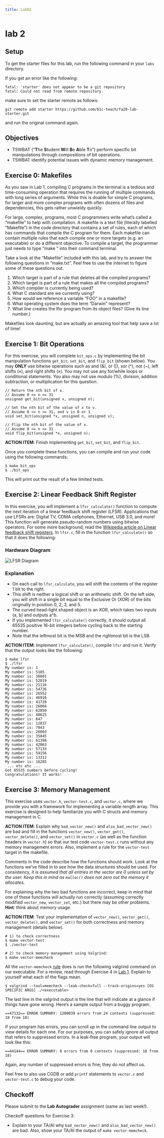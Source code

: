 ```yaml
---
title: Lab02
---
```


# lab 2
## Setup

To get the starter files for this lab, run the following command in your `labs` directory.

If you get an error like the following:

```
fatal: 'starter' does not appear to be a git repository
fatal: Could not read from remote repository.

```

make sure to set the starter remote as follows:

```
git remote add starter https://github.com/61c-teach/fa20-lab-starter.git

```

and run the original command again.

## Objectives

-   TSWBAT (“**T**he **S**tudent **W**ill **B**e **A**ble **T**o”) perform specific bit manipulations through compositions of bit operations.
-   TSWBAT identify potential issues with dynamic memory management.

## Exercise 0: Makefiles

As you saw in Lab 1, compiling C programs in the terminal is a tedious and time-consuming operation that requires the running of multiple commands with long series of arguments. While this is doable for simple C programs, for larger and more complex programs with often dozens of files and dependencies, this gets rather unwieldy quickly.

For large, complex, programs, most C programmers write what’s called a “makefile” to help with compilation. A makefile is a text file (literally labelled “Makefile”) in the code directory that contains a set of rules, each of which has commands that compile the C program for them. Each makefile can contain multiple rules that each compile one or more targets (e.g. an executable) or do a different objective. To compile a target, the programmer just needs to type “make " into their command terminal.

Take a look at the “Makefile” included with this lab, and try to answer the following questions in “make.txt”. Feel free to use the internet to figure some of these questions out.

1.  Which target is part of a rule that deletes all the compiled programs?
2.  Which target is part of a rule that makes all the compiled programs?
3.  Which compiler is currently being used?
4.  What C standard are we currently using?
5.  How would we reference a variable “FOO” in a makefile?
6.  What operating system does the term “Darwin” represent?
7.  What line creates the lfsr program from its object files? (Give its line number.)

Makefiles look daunting, but are actually an amazing tool that help save a lot of time!

## Exercise 1: Bit Operations

For this exercise, you will complete `bit_ops.c` by implementing the bit manipulation functions `get_bit`, `set_bit`, and `flip_bit` (shown below). You may **ONLY** use bitwise operations such as and (&), or (|), xor (^), not (~), left shifts («), and right shifts (»). You may not use any for/while loops or conditional statements. You also may not use modulo (%), division, addition subtraction, or multiplication for this question.

```
// Return the nth bit of x.
// Assume 0 <= n <= 31
unsigned get_bit(unsigned x, unsigned n);

// Set the nth bit of the value of x to v.
// Assume 0 <= n <= 31, and v is 0 or 1
void set_bit(unsigned *x, unsigned n, unsigned v);

// Flip the nth bit of the value of x.
// Assume 0 <= n <= 31
void flip_bit(unsigned *x, unsigned n);

```

**ACTION ITEM**: Finish implementing `get_bit`, `set_bit`, and `flip_bit`.

Once you complete these functions, you can compile and run your code using the following commands:

```
$ make bit_ops
$ ./bit_ops

```

This will print out the result of a few limited tests.

## Exercise 2: Linear Feedback Shift Register

In this exercise, you will implement a `lfsr_calculate()` function to compute the next iteration of a linear feedback shift register (LFSR). Applications that use LFSRs are: Digital TV, CDMA cellphones, Ethernet, USB 3.0, and more! This function will generate pseudo-random numbers using bitwise operators. For some more background, read the [Wikipedia article on Linear feedback shift registers](https://web.archive.org/web/20220121172538/https://en.wikipedia.org/wiki/Linear-feedback_shift_register). In `lfsr.c`, fill in the function `lfsr_calculate()` so that it does the following:

### Hardware Diagram

![LFSR Diagram](/img/cs61c/LFSR-F18.gif)

### Explanation

-   On each call to `lfsr_calculate`, you will shift the contents of the register 1 bit to the right.
-   This shift is neither a logical shift or an arithmetic shift. On the left side, you will shift in a single bit equal to the Exclusive Or (XOR) of the bits originally in position 0, 2, 3, and 5.
-   The curved head-light shaped object is an XOR, which takes two inputs (a, b) and outputs a^b.
-   If you implemented `lfsr_calculate()` correctly, it should output all 65535 positive 16-bit integers before cycling back to the starting number.
-   Note that the leftmost bit is the MSB and the rightmost bit is the LSB.

**ACTION ITEM**: Implement `lfsr_calculate()`, compile `lfsr` and run it. Verify that the output looks like the following:

```
$ make lfsr
$ ./lfsr
My number is: 1
My number is: 5185
My number is: 38801
My number is: 52819
My number is: 21116
My number is: 54726
My number is: 26552
My number is: 46916
My number is: 41728
My number is: 26004
My number is: 62850
My number is: 40625
My number is: 647
My number is: 12837
My number is: 7043
My number is: 26003
My number is: 35845
My number is: 61398
My number is: 42863
My number is: 57133
My number is: 59156
My number is: 13312
My number is: 16285
 ... etc etc ...
Got 65535 numbers before cycling!
Congratulations! It works!

```

## Exercise 3: Memory Management

This exercise uses `vector.h`, `vector-test.c`, and `vector.c`, where we provide you with a framework for implementing a variable-length array. This exercise is designed to help familiarize you with C structs and memory management in C.

**ACTION ITEM**: Explain why `bad_vector_new()` and `also_bad_vector_new()` are bad and fill in the functions `vector_new()`, `vector_get()`, `vector_delete()`, and `vector_set()` in `vector.c` (as well as the function headers in `vector.h`) so that our test code `vector-test.c` runs without any memory management errors. Also, implement a rule for the `vector-test` target in the makefile.

Comments in the code describe how the functions should work. Look at the functions we’ve filled in to see how the data structures should be used. For consistency, _it is assumed that all entries in the vector are 0 unless set by the user. Keep this in mind as `malloc()` does not zero out the memory it allocates._

For explaining why the two bad functions are incorrect, keep in mind that one of these functions will actually run correctly (assuming correctly modified `vector_new`, `vector_set`, etc.) but there may be other problems. **Hint**: think about memory usage.

**ACTION ITEM**: Test your implementation of `vector_new()`, `vector_get()`, `vector_delete()`, and `vector_set()` for both correctness and memory management (details below).

```
# 1) to check correctness
$ make vector-test
$ ./vector-test

# 2) to check memory management using Valgrind:
$ make vector-memcheck

```

All the `vector-memcheck` [rule](https://web.archive.org/web/20220121172538/https://www.gnu.org/software/make/manual/make.html#Rule-Introduction) does is run the following valgrind command on our executable. For a review, read through Exercise 4 in [Lab 1](https://web.archive.org/web/20220121172538/https://inst.eecs.berkeley.edu/~cs61c/fa20/labs/lab01/). Explain to yourself what each of the flags mean.

```
$ valgrind --tool=memcheck --leak-check=full --track-origins=yes [OS SPECIFIC ARGS] ./<executable>

```

The last line in the valgrind output is the line that will indicate at a glance if things have gone wrong. Here’s a sample output from a buggy program:

```
==47132== ERROR SUMMARY: 1200039 errors from 24 contexts (suppressed: 18 from 18)

```

If your program has errors, you can scroll up in the command line output to view details for each one. For our purposes, you can safely ignore all output that refers to suppressed errors. In a leak-free program, your output will look like this:

```
==44144== ERROR SUMMARY: 0 errors from 0 contexts (suppressed: 18 from 18)

```

Again, any number of suppressed errors is fine; they do not affect us.

Feel free to also use CGDB or add `printf` statements to `vector.c` and `vector-test.c` to debug your code.

## Checkoff

Please submit to the **Lab Autograder** assignment (same as last week!).

Checkoff questions for Exercise 3:

-   Explain to your TA/AI why `bad_vector_new()` and `also_bad_vector_new()` are bad. Also, show your TA/AI the output of `make vector-memcheck`.
